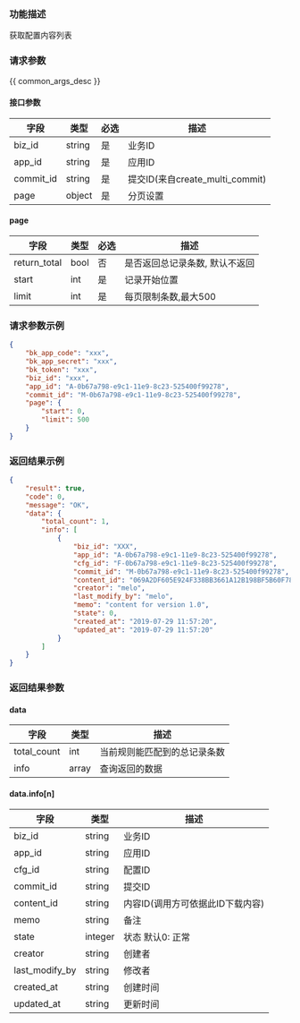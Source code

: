 ### 功能描述

获取配置内容列表

### 请求参数

{{ common_args_desc }}

#### 接口参数

| 字段        |  类型     | 必选   |  描述    |
|-------------|-----------|--------|----------|
| biz_id      |  string   | 是     | 业务ID   |
| app_id      |  string   | 是     | 应用ID   |
| commit_id   |  string   | 是     | 提交ID(来自create_multi_commit)   |
| page        |  object   | 是     | 分页设置 |

#### page

| 字段         |  类型  | 必选   |  描述      |
|--------------|--------|--------|------------|
| return_total |  bool  | 否     | 是否返回总记录条数, 默认不返回 |
| start        |  int   | 是     | 记录开始位置 |
| limit        |  int   | 是     | 每页限制条数,最大500 |

### 请求参数示例

```json
{
    "bk_app_code": "xxx",
    "bk_app_secret": "xxx",
    "bk_token": "xxx",
    "biz_id": "xxx",
    "app_id": "A-0b67a798-e9c1-11e9-8c23-525400f99278",
    "commit_id": "M-0b67a798-e9c1-11e9-8c23-525400f99278",
    "page": {
        "start": 0,
        "limit": 500
    }
}
```

### 返回结果示例

```json
{
    "result": true,
    "code": 0,
    "message": "OK",
    "data": {
        "total_count": 1,
        "info": [
            {
                "biz_id": "XXX",
                "app_id": "A-0b67a798-e9c1-11e9-8c23-525400f99278",
                "cfg_id": "F-0b67a798-e9c1-11e9-8c23-525400f99278",
                "commit_id": "M-0b67a798-e9c1-11e9-8c23-525400f99278",
                "content_id": "069A2DF605E924F338BB3661A12B198BF5B60F785237153591ED3687F4E3A65D",
                "creator": "melo",
                "last_modify_by": "melo",
                "memo": "content for version 1.0",
                "state": 0,
                "created_at": "2019-07-29 11:57:20",
                "updated_at": "2019-07-29 11:57:20"
            }
        ]
    }
}
```

### 返回结果参数

#### data

| 字段        | 类型      | 描述      |
|-------------|-----------|-----------|
| total_count | int       | 当前规则能匹配到的总记录条数 |
| info        | array     | 查询返回的数据 |

#### data.info[n]

| 字段           | 类型      | 描述    |
|----------------|-----------|---------|
| biz_id         |  string   | 业务ID  |
| app_id         |  string   | 应用ID  |
| cfg_id         |  string   | 配置ID  |
| commit_id      |  string   | 提交ID  |
| content_id     |  string   | 内容ID(调用方可依据此ID下载内容)  |
| memo           |  string   | 备注 |
| state          |  integer  | 状态 默认0: 正常 |
| creator        |  string   | 创建者 |
| last_modify_by |  string   | 修改者 |
| created_at     |  string   | 创建时间 |
| updated_at     |  string   | 更新时间 |
